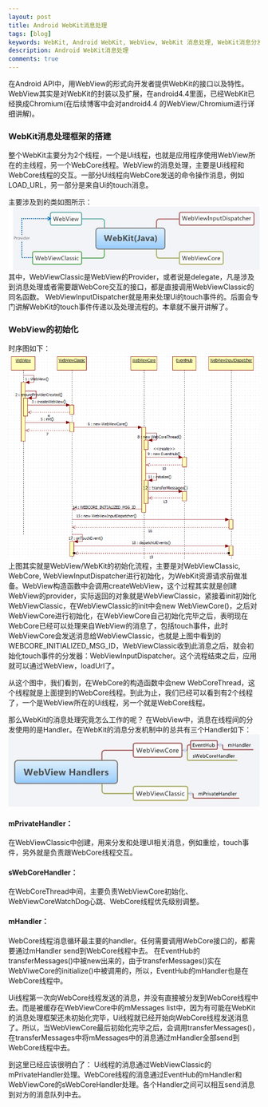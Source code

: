 ```yaml
---
layout: post
title: Android WebKit消息处理
tags: [blog]
keywords: WebKit, Android WebKit, WebView, WebKit 消息处理, WebKit消息分发, Android WebKit消息处理, seo
description: Android WebKit消息处理
comments: true
---
```


在Android API中，用WebView的形式向开发者提供WebKit的接口以及特性。WebView其实是对WebKit的封装以及扩展，在android4.4里面，已经WebKit已经换成Chromium(在后续博客中会对android4.4
的WebView/Chromium进行详细讲解)。

<!--more-->

### WebKit消息处理框架的搭建
整个WebKit主要分为2个线程，一个是Ui线程，也就是应用程序使用WebView所在的主线程，另一个WebCore线程。WebView的消息处理，主要是Ui线程和WebCore线程的交互。一部分Ui线程向WebCore发送的命令操作消息，例如LOAD_URL，另一部分是来自Ui的touch消息。

主要涉及到的类如图所示：
![Alt text](/res/images/webkitjava.jpg)
其中，WebViewClassic是WebView的Provider，或者说是delegate，凡是涉及到消息处理或者需要跟WebCore交互的接口，都是直接调用WebViewClassic的同名函数。
WebViewInputDispatcher就是用来处理Ui的touch事件的。后面会专门讲解WebKit的touch事件传递以及处理流程的。本章就不展开讲解了。

### WebView的初始化

时序图如下：
![Alt text](/res/images/webkiteventsequens.png)
上图其实就是WebView/WebKit的初始化流程，主要是对WebViewClassic, WebCore, WebViewInputDispatcher进行初始化，为WebKit资源请求前做准备。WebView构造函数中会调用createWebView，这个过程其实就是创建WebView的provider，实际返回的对象就是WebViewClassic，紧接着init初始化WebViewClassic，在WebViewClassic的init中会new WebViewCore()，之后对WebViewCore进行初始化，在WebViewCore自己初始化完毕之后，表明现在WebCore已经可以处理来自WebView的消息了，包括touch事件，此时WebViewCore会发送消息给WebViewClassic，也就是上图中看到的WEBCORE\_INITIALIZED\_MSG_ID，WebViewClassic收到此消息之后，就会初始化touch事件的分发器：WebViewInputDispatcher。这个流程结束之后，应用就可以通过WebView，loadUrl了。

从这个图中，我们看到，在WebCore的构造函数中会new WebCoreThread，这个线程就是上面提到的WebCore线程。到此为止，我们已经可以看到有2个线程了，一个是WebView所在的Ui线程，另一个就是WebCore线程。

那么WebKit的消息处理究竟怎么工作的呢？
在WebView中，消息在线程间的分发使用的是Handler。在WebKit的消息分发机制中的总共有三个Handler如下：
![Alt text](/res/images/webkithandlers.jpg)
#### mPrivateHandler：
在WebViewClassic中创建，用来分发和处理UI相关消息，例如重绘，touch事件，另外就是负责跟WebCore线程交互。
#### sWebCoreHandler：
在WebCoreThread中间，主要负责WebViewCore初始化、WebViewCoreWatchDog心跳、WebCore线程优先级别调整。
#### mHandler：
WebCore线程消息循环最主要的handler。任何需要调用WebCore接口的，都需要通过mHandler  send到WebCore线程中去。
在EventHub的transferMessages()中被new出来的，由于transferMessages()实在WebViweCore的initialize()中被调用的，所以，EventHub的mHandler也是在WebCore线程中。

Ui线程第一次向WebCore线程发送的消息，并没有直接被分发到WebCore线程中去。而是被缓存在WebViewCore中的mMessages list中，因为有可能在WebKit的消息处理框架还未初始化完毕，Ui线程就已经开始向WebCore线程发送消息了。所以，当WebViewCore最后初始化完毕之后，会调用transferMessages()，在transferMessages中将mMessages中的消息通过mHandler全部send到WebCore线程中去。

到这里已经应该很明白了：
Ui线程的消息通过WebViewClassic的mPrivateHandler处理。WebCore线程的消息通过EventHub的mHandler和WebViewCore的sWebCoreHandler处理。各个Handler之间可以相互send消息到对方的消息队列中去。